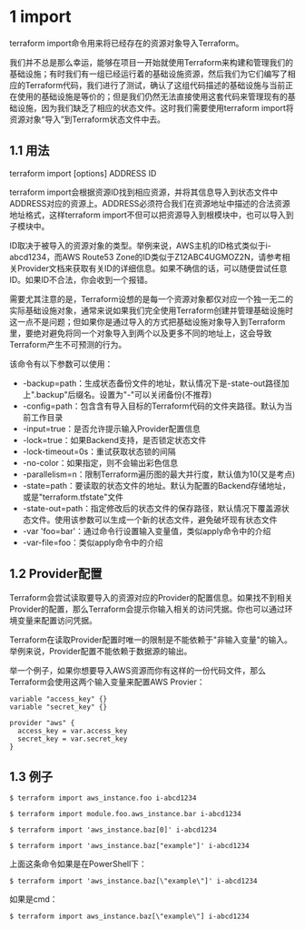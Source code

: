 
# 1 import

terraform import命令用来将已经存在的资源对象导入Terraform。

我们并不总是那么幸运，能够在项目一开始就使用Terraform来构建和管理我们的基础设施；有时我们有一组已经运行着的基础设施资源，然后我们为它们编写了相应的Terraform代码，我们进行了测试，确认了这组代码描述的基础设施与当前正在使用的基础设施是等价的；但是我们仍然无法直接使用这套代码来管理现有的基础设施，因为我们缺乏了相应的状态文件。这时我们需要使用terraform import将资源对象“导入”到Terraform状态文件中去。

## 1.1 用法

terraform import [options] ADDRESS ID

terraform import会根据资源ID找到相应资源，并将其信息导入到状态文件中ADDRESS对应的资源上。ADDRESS必须符合我们在资源地址中描述的合法资源地址格式，这样terraform import不但可以把资源导入到根模块中，也可以导入到子模块中。

ID取决于被导入的资源对象的类型。举例来说，AWS主机的ID格式类似于i-abcd1234，而AWS Route53 Zone的ID类似于Z12ABC4UGMOZ2N，请参考相关Provider文档来获取有关ID的详细信息。如果不确信的话，可以随便尝试任意ID。如果ID不合法，你会收到一个报错。

需要尤其注意的是，Terraform设想的是每一个资源对象都仅对应一个独一无二的实际基础设施对象，通常来说如果我们完全使用Terraform创建并管理基础设施时这一点不是问题；但如果你是通过导入的方式把基础设施对象导入到Terraform里，要绝对避免将同一个对象导入到两个以及更多不同的地址上，这会导致Terraform产生不可预测的行为。

该命令有以下参数可以使用：
- -backup=path：生成状态备份文件的地址，默认情况下是-state-out路径加上".backup"后缀名。设置为"-"可以关闭备份(不推荐)
- -config=path：包含含有导入目标的Terraform代码的文件夹路径。默认为当前工作目录
- -input=true：是否允许提示输入Provider配置信息
- -lock=true：如果Backend支持，是否锁定状态文件
- -lock-timeout=0s：重试获取状态锁的间隔
- -no-color：如果指定，则不会输出彩色信息
- -parallelism=n：限制Terraform遍历图的最大并行度，默认值为10(又是考点)
- -state=path：要读取的状态文件的地址。默认为配置的Backend存储地址，或是"terraform.tfstate"文件
- -state-out=path：指定修改后的状态文件的保存路径，默认情况下覆盖源状态文件。使用该参数可以生成一个新的状态文件，避免破坏现有状态文件
- -var 'foo=bar'：通过命令行设置输入变量值，类似apply命令中的介绍
- -var-file=foo：类似apply命令中的介绍

## 1.2 Provider配置

Terraform会尝试读取要导入的资源对应的Provider的配置信息。如果找不到相关Provider的配置，那么Terraform会提示你输入相关的访问凭据。你也可以通过环境变量来配置访问凭据。

Terraform在读取Provider配置时唯一的限制是不能依赖于"非输入变量"的输入。举例来说，Provider配置不能依赖于数据源的输出。

举一个例子，如果你想要导入AWS资源而你有这样的一份代码文件，那么Terraform会使用这两个输入变量来配置AWS Provier：

```
variable "access_key" {}
variable "secret_key" {}

provider "aws" {
  access_key = var.access_key
  secret_key = var.secret_key
}
```

## 1.3 例子

```
$ terraform import aws_instance.foo i-abcd1234
```

```
$ terraform import module.foo.aws_instance.bar i-abcd1234
```

```
$ terraform import 'aws_instance.baz[0]' i-abcd1234
```

```
$ terraform import 'aws_instance.baz["example"]' i-abcd1234
```

上面这条命令如果是在PowerShell下：

```
$ terraform import 'aws_instance.baz[\"example\"]' i-abcd1234
```

如果是cmd：

```
$ terraform import aws_instance.baz[\"example\"] i-abcd1234
```


